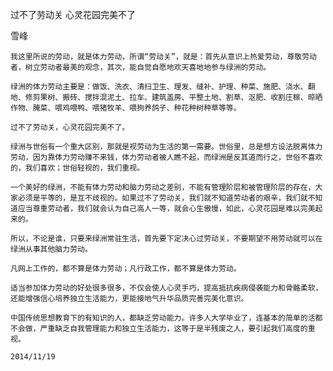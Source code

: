 过不了劳动关 心灵花园完美不了

雪峰


    我这里所说的劳动，就是体力劳动，所谓“劳动关”，就是：首先从意识上热爱劳动，尊敬劳动者，树立劳动者最美的观念，其次，能自觉自愿地欢天喜地地参与绿洲的劳动。

    绿洲的体力劳动主要是：做饭、洗衣、清扫卫生、理发、缝补、护理、种菜、施肥、浇水、翻地、修剪果树、搬砖、搅拌混泥土、拉车、建筑盖房、平整土地、割草、沤肥、收割庄稼、晾晒作物、腌菜、喂鸡喂鸭、喂猪牧羊、喂狗养鸽子、种花种树种草等等。

    过不了劳动关，心灵花园完美不了。

    绿洲与世俗有一个重大区别，那就是视劳动为生活的第一需要。世俗里，总是想方设法脱离体力劳动，因为靠体力劳动赚不来钱，体力劳动者被人瞧不起，而绿洲是反其道而行之，世俗不喜欢的，我们喜欢；世俗轻视的，我们重视。

    一个美好的绿洲，不能有体力劳动和脑力劳动之差别，不能有管理阶层和被管理阶层的存在，大家必须是平等的，是互不歧视的。如果过不了劳动关，我们就不知道劳动者的艰辛，我们就不知道应当尊重劳动者，我们就会认为自己高人一等，就会心生傲慢，如此，心灵花园是难以完美起来的。

    所以，不论是谁，只要来绿洲常驻生活，首先要下定决心过劳动关，不要期望不用劳动就可以在绿洲从事其他脑力劳动。

    凡网上工作的，都不算是体力劳动；凡行政工作，都不算是体力劳动。

    适当参加体力劳动的好处很多很多，不仅会使人心灵手巧，提高抵抗疾病侵袭能力和骨骼柔软，还能增强信心培养独立生活能力，更能接地气升华品质完善完美化意识。

    中国传统思想教育下的有知识的人，都缺乏劳动能力。许多人大学毕业了，连基本的简单的活都不会做，严重缺乏自我管理能力和独立生活能力，这等于是半残废之人，要引起我们高度的重视。

    2014/11/19



